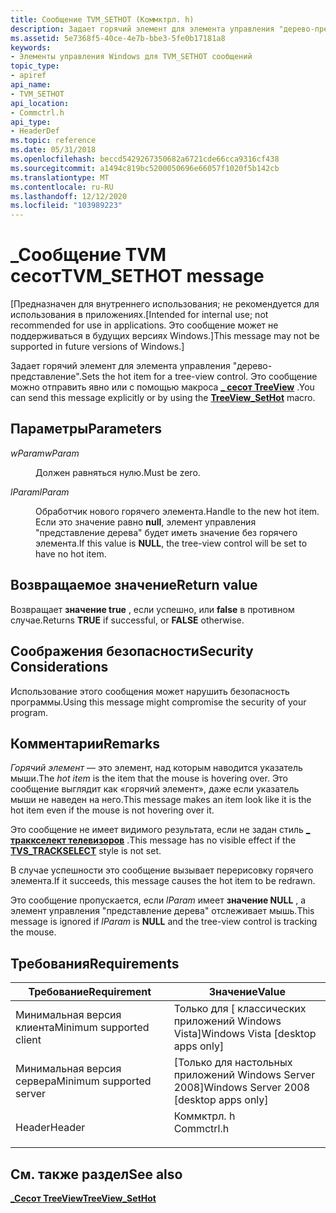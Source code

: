 ```yaml
---
title: Сообщение TVM_SETHOT (Коммктрл. h)
description: Задает горячий элемент для элемента управления "дерево-представление". Это сообщение можно отправить явно или с помощью \_ макроса Сесот TreeView.
ms.assetid: 5e7368f5-40ce-4e7b-bbe3-5fe0b17181a8
keywords:
- Элементы управления Windows для TVM_SETHOT сообщений
topic_type:
- apiref
api_name:
- TVM_SETHOT
api_location:
- Commctrl.h
api_type:
- HeaderDef
ms.topic: reference
ms.date: 05/31/2018
ms.openlocfilehash: beccd5429267350682a6721cde66cca9316cf438
ms.sourcegitcommit: a1494c819bc5200050696e66057f1020f5b142cb
ms.translationtype: MT
ms.contentlocale: ru-RU
ms.lasthandoff: 12/12/2020
ms.locfileid: "103989223"
---
```

# <a name="tvm_sethot-message"></a><span data-ttu-id="3c3a0-105">\_Сообщение TVM сесот</span><span class="sxs-lookup"><span data-stu-id="3c3a0-105">TVM\_SETHOT message</span></span>

<span data-ttu-id="3c3a0-106">\[Предназначен для внутреннего использования; не рекомендуется для использования в приложениях.</span><span class="sxs-lookup"><span data-stu-id="3c3a0-106">\[Intended for internal use; not recommended for use in applications.</span></span> <span data-ttu-id="3c3a0-107">Это сообщение может не поддерживаться в будущих версиях Windows.\]</span><span class="sxs-lookup"><span data-stu-id="3c3a0-107">This message may not be supported in future versions of Windows.\]</span></span>

<span data-ttu-id="3c3a0-108">Задает горячий элемент для элемента управления "дерево-представление".</span><span class="sxs-lookup"><span data-stu-id="3c3a0-108">Sets the hot item for a tree-view control.</span></span> <span data-ttu-id="3c3a0-109">Это сообщение можно отправить явно или с помощью макроса [**\_ сесот TreeView**](/windows/desktop/api/Commctrl/nf-commctrl-treeview_sethot) .</span><span class="sxs-lookup"><span data-stu-id="3c3a0-109">You can send this message explicitly or by using the [**TreeView\_SetHot**](/windows/desktop/api/Commctrl/nf-commctrl-treeview_sethot) macro.</span></span>

## <a name="parameters"></a><span data-ttu-id="3c3a0-110">Параметры</span><span class="sxs-lookup"><span data-stu-id="3c3a0-110">Parameters</span></span>

<dl> <dt>

<span data-ttu-id="3c3a0-111">*wParam*</span><span class="sxs-lookup"><span data-stu-id="3c3a0-111">*wParam*</span></span> 
</dt> <dd>

<span data-ttu-id="3c3a0-112">Должен равняться нулю.</span><span class="sxs-lookup"><span data-stu-id="3c3a0-112">Must be zero.</span></span>

</dd> <dt>

<span data-ttu-id="3c3a0-113">*lParam*</span><span class="sxs-lookup"><span data-stu-id="3c3a0-113">*lParam*</span></span> 
</dt> <dd>

<span data-ttu-id="3c3a0-114">Обработчик нового горячего элемента.</span><span class="sxs-lookup"><span data-stu-id="3c3a0-114">Handle to the new hot item.</span></span> <span data-ttu-id="3c3a0-115">Если это значение равно **null**, элемент управления "представление дерева" будет иметь значение без горячего элемента.</span><span class="sxs-lookup"><span data-stu-id="3c3a0-115">If this value is **NULL**, the tree-view control will be set to have no hot item.</span></span>

</dd> </dl>

## <a name="return-value"></a><span data-ttu-id="3c3a0-116">Возвращаемое значение</span><span class="sxs-lookup"><span data-stu-id="3c3a0-116">Return value</span></span>

<span data-ttu-id="3c3a0-117">Возвращает **значение true** , если успешно, или **false** в противном случае.</span><span class="sxs-lookup"><span data-stu-id="3c3a0-117">Returns **TRUE** if successful, or **FALSE** otherwise.</span></span>

## <a name="security-considerations"></a><span data-ttu-id="3c3a0-118">Соображения безопасности</span><span class="sxs-lookup"><span data-stu-id="3c3a0-118">Security Considerations</span></span>

<span data-ttu-id="3c3a0-119">Использование этого сообщения может нарушить безопасность программы.</span><span class="sxs-lookup"><span data-stu-id="3c3a0-119">Using this message might compromise the security of your program.</span></span>

## <a name="remarks"></a><span data-ttu-id="3c3a0-120">Комментарии</span><span class="sxs-lookup"><span data-stu-id="3c3a0-120">Remarks</span></span>

<span data-ttu-id="3c3a0-121">*Горячий элемент* — это элемент, над которым наводится указатель мыши.</span><span class="sxs-lookup"><span data-stu-id="3c3a0-121">The *hot item* is the item that the mouse is hovering over.</span></span> <span data-ttu-id="3c3a0-122">Это сообщение выглядит как «горячий элемент», даже если указатель мыши не наведен на него.</span><span class="sxs-lookup"><span data-stu-id="3c3a0-122">This message makes an item look like it is the hot item even if the mouse is not hovering over it.</span></span>

<span data-ttu-id="3c3a0-123">Это сообщение не имеет видимого результата, если не задан стиль [**\_ траккселект телевизоров**](tree-view-control-window-styles.md) .</span><span class="sxs-lookup"><span data-stu-id="3c3a0-123">This message has no visible effect if the [**TVS\_TRACKSELECT**](tree-view-control-window-styles.md) style is not set.</span></span>

<span data-ttu-id="3c3a0-124">В случае успешности это сообщение вызывает перерисовку горячего элемента.</span><span class="sxs-lookup"><span data-stu-id="3c3a0-124">If it succeeds, this message causes the hot item to be redrawn.</span></span>

<span data-ttu-id="3c3a0-125">Это сообщение пропускается, если *lParam* имеет **значение NULL** , а элемент управления "представление дерева" отслеживает мышь.</span><span class="sxs-lookup"><span data-stu-id="3c3a0-125">This message is ignored if *lParam* is **NULL** and the tree-view control is tracking the mouse.</span></span>

## <a name="requirements"></a><span data-ttu-id="3c3a0-126">Требования</span><span class="sxs-lookup"><span data-stu-id="3c3a0-126">Requirements</span></span>



| <span data-ttu-id="3c3a0-127">Требование</span><span class="sxs-lookup"><span data-stu-id="3c3a0-127">Requirement</span></span> | <span data-ttu-id="3c3a0-128">Значение</span><span class="sxs-lookup"><span data-stu-id="3c3a0-128">Value</span></span> |
|-------------------------------------|---------------------------------------------------------------------------------------|
| <span data-ttu-id="3c3a0-129">Минимальная версия клиента</span><span class="sxs-lookup"><span data-stu-id="3c3a0-129">Minimum supported client</span></span><br/> | <span data-ttu-id="3c3a0-130">Только для \[ классических приложений Windows Vista\]</span><span class="sxs-lookup"><span data-stu-id="3c3a0-130">Windows Vista \[desktop apps only\]</span></span><br/>                                        |
| <span data-ttu-id="3c3a0-131">Минимальная версия сервера</span><span class="sxs-lookup"><span data-stu-id="3c3a0-131">Minimum supported server</span></span><br/> | <span data-ttu-id="3c3a0-132">\[Только для настольных приложений Windows Server 2008\]</span><span class="sxs-lookup"><span data-stu-id="3c3a0-132">Windows Server 2008 \[desktop apps only\]</span></span><br/>                                  |
| <span data-ttu-id="3c3a0-133">Header</span><span class="sxs-lookup"><span data-stu-id="3c3a0-133">Header</span></span><br/>                   | <dl> <span data-ttu-id="3c3a0-134"><dt>Коммктрл. h</dt></span><span class="sxs-lookup"><span data-stu-id="3c3a0-134"><dt>Commctrl.h</dt></span></span> </dl> |



## <a name="see-also"></a><span data-ttu-id="3c3a0-135">См. также раздел</span><span class="sxs-lookup"><span data-stu-id="3c3a0-135">See also</span></span>

<dl> <dt>

[<span data-ttu-id="3c3a0-136">**\_Сесот TreeView**</span><span class="sxs-lookup"><span data-stu-id="3c3a0-136">**TreeView\_SetHot**</span></span>](/windows/desktop/api/Commctrl/nf-commctrl-treeview_sethot)
</dt> </dl>

 

 





